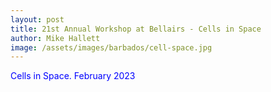 ```yaml
---
layout: post
title: 21st Annual Workshop at Bellairs - Cells in Space 
author: Mike Hallett
image: /assets/images/barbados/cell-space.jpg
---
```


<span style="color:blue">Cells in Space.  February 2023</span>



